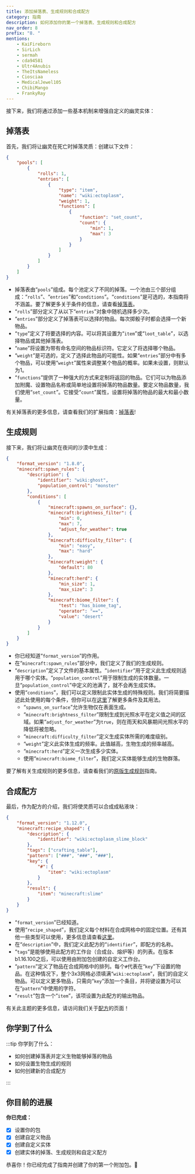```yaml
---
title: 添加掉落表、生成规则和合成配方
category: 指南
description: 如何添加你的第一个掉落表、生成规则和合成配方
nav_order: 8
prefix: "8. "
mentions:
    - KaiFireborn
    - SirLich
    - sermah
    - cda94581
    - Ultr4Anubis
    - TheItsNameless
    - Ciosciaa
    - MedicalJewel105
    - ChibiMango
    - FrankyRay
---
```


接下来，我们将通过添加一些基本机制来增强自定义的幽灵实体：

## 掉落表

首先，我们将让幽灵在死亡时掉落灵质：创建以下文件：

```json title="BP/loot_tables/entities/ghost.json"
{
    "pools": [
        {
            "rolls": 1,
            "entries": [
                {
                    "type": "item",
                    "name": "wiki:ectoplasm",
                    "weight": 1,
                    "functions": [
                        {
                            "function": "set_count",
                            "count": {
                                "min": 1,
                                "max": 3
                            }
                        }
                    ]
                }
            ]
        }
    ]
}
```

-   掉落表由“`pools`”组成。每个池定义了不同的掉落。一个池由三个部分组成：“`rolls`”、“`entries`”和“`conditions`”。“`conditions`”是可选的，本指南将不涵盖。要了解更多关于条件的信息，请查看[掉落表](../loot/loot-tables.md)。
-   “`rolls`”部分定义了从以下“`entries`”对象中随机选择多少次。
-   “`entries`”部分定义了掉落表可以选择的物品。每次掷骰子时都会选择一个新物品。
-   “`type`”定义了将要选择的内容。可以将其设置为“`item`”或“`loot_table`”，以选择物品或其他掉落表。
-   “`name`”将设置为带有命名空间的物品标识符。它定义了将选择哪个物品。
-   “`weight`”是可选的，定义了选择此物品的可能性。如果“`entries`”部分中有多个物品，可以使用“`weight`”属性来调整某个物品的概率。如果未设置，则默认为1。
-   “`functions`”提供了一种强大的方式来定制将返回的物品。它们可以为物品添加附魔、设置物品名称或简单地设置将掉落的物品数量。要定义物品数量，我们使用“`set_count`”。它接受“`count`”属性，设置将掉落的物品的最大和最小数量。

有关掉落表的更多信息，请查看我们的扩展指南：[掉落表](../loot/loot-tables.md)!

## 生成规则

接下来，我们将让幽灵在夜间的沙漠中生成：

```json title="BP/spawn_rules/ghost.json"
{
    "format_version": "1.8.0",
    "minecraft:spawn_rules": {
        "description": {
            "identifier": "wiki:ghost",
            "population_control": "monster"
        },
        "conditions": [
            {
                "minecraft:spawns_on_surface": {},
                "minecraft:brightness_filter": {
                    "min": 0,
                    "max": 7,
                    "adjust_for_weather": true
                },
                "minecraft:difficulty_filter": {
                    "min": "easy",
                    "max": "hard"
                },
                "minecraft:weight": {
                    "default": 80
                },
                "minecraft:herd": {
                    "min_size": 1,
                    "max_size": 3
                },
                "minecraft:biome_filter": {
                    "test": "has_biome_tag",
                    "operator": "==",
                    "value": "desert"
                }
            }
        ]
    }
}
```

-   你已经知道“`format_version`”的作用。
-   在“`minecraft:spawn_rules`”部分中，我们定义了我们的生成规则。
-   “`description`”定义了文件的基本属性。“`identifier`”用于定义此生成规则适用于哪个实体。“`population_control`”用于限制生成的实体数量。一旦“`population_control`”中定义的池满了，就不会再生成实体。
-   使用“`conditions`”，我们可以定义限制此实体生成的特殊规则。我们将简要描述此处使用的每个条件，但你可以在[这里](../entities/vanilla-usage-spawn-rules.md)了解更多条件及其用法。
    -   “`spawns_on_surface`”允许生物仅在表面生成。
    -   “`minecraft:brightness_filter`”限制生成到光照水平在定义值之间的区域。如果“`adjust_for_weather`”为`true`，则在雨天和风暴期间光照水平的降低将被忽略。
    -   “`minecraft:difficulty_filter`”定义生成实体所需的难度级别。
    -   “`weight`”定义此实体生成的频率。此值越高，生物生成的频率越高。
    -   “`minecraft:herd`”定义一次生成多少实体。
    -   使用“`minecraft:biome_filter`”，我们定义实体能够生成的生物群落。

要了解有关生成规则的更多信息，请查看我们的[原版生成规则](../entities/vanilla-usage-spawn-rules.md)指南。

## 合成配方

最后，作为配方的介绍，我们将使灵质可以合成成粘液块：

```json title="BP/recipes/ectoplasm_slime_blocks.json"
{
    "format_version": "1.12.0",
    "minecraft:recipe_shaped": {
        "description": {
            "identifier": "wiki:ectoplasm_slime_block"
        },
        "tags": ["crafting_table"],
        "pattern": ["###", "###", "###"],
        "key": {
            "#": {
                "item": "wiki:ectoplasm"
            }
        },
        "result": {
            "item": "minecraft:slime"
        }
    }
}
```

-   “`format_version`”已经知道。
-   使用“`recipe_shaped`”，我们定义每个材料在合成网格中的固定位置。还有其他一些类型可以使用，更多信息请查看[这里](../loot/recipes.md)。
-   在“`description`”中，我们定义此配方的“`identifier`”，即配方的名称。
-   “`tags`”是能够使用此配方的工作台（合成台、熔炉等）的列表。在版本b1.16.100之后，可以使用由附加包创建的自定义工作台。
-   “`pattern`”定义了物品在合成网格中的排列。每个`#`代表在“`key`”下设置的物品。在这种情况下，整个3x3网格必须填满“`wiki:ectoplasm`”，我们的自定义物品。可以定义更多物品，只需向“`key`”添加一个条目，并将键设置为可以在“`pattern`”中使用的字符。
-   “`result`”包含一个“`item`”，该项设置为此配方的输出物品。

有关此主题的更多信息，请访问我们关于[配方](../loot/recipes.md)的页面！

## 你学到了什么

:::tip 你学到了什么：

-   如何创建掉落表并定义生物能够掉落的物品
-   如何设置生物生成的规则
-   如何创建新的合成配方

:::

## 你目前的进展

**你已完成：**

-   [x] 设置你的包
-   [x] 创建自定义物品
-   [x] 创建自定义实体
-   [x] 创建实体的掉落、生成规则和自定义配方

恭喜你！你已经完成了指南并创建了你的第一个附加包。🎉